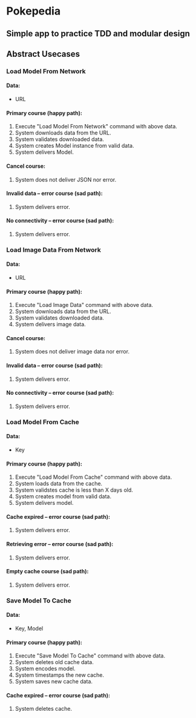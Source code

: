 
# Pokepedia

## Simple app to practice TDD and modular design



## Abstract Usecases



### Load Model From Network

#### Data:
- URL

#### Primary course (happy path):
1. Execute "Load Model From Network" command with above data.
2. System downloads data from the URL.
3. System validates downloaded data.
4. System creates Model instance from valid data.
5. System delivers Model.

#### Cancel course:
1. System does not deliver JSON nor error.

#### Invalid data – error course (sad path):
1. System delivers error.

#### No connectivity – error course (sad path):
1. System delivers error.



### Load Image Data From Network

#### Data:
- URL

#### Primary course (happy path):
1. Execute "Load Image Data" command with above data.
2. System downloads data from the URL.
3. System validates downloaded data.
4. System delivers image data.

#### Cancel course:
1. System does not deliver image data nor error.

#### Invalid data – error course (sad path):
1. System delivers error.

#### No connectivity – error course (sad path):
1. System delivers error.



### Load Model From Cache

#### Data:
- Key

#### Primary course (happy path):
1. Execute "Load Model From Cache" command with above data.
2. System loads data from the cache.
3. System validstes cache is less than X days old.
4. System creates model from valid data.
5. System delivers model.

#### Cache expired – error course (sad path):
1. System delivers error.

#### Retrieving error – error course (sad path):
1. System delivers error.

#### Empty cache course (sad path): 
1. System delivers error.



### Save Model To Cache

#### Data:
- Key, Model

#### Primary course (happy path):
1. Execute "Save Model To Cache" command with above data.
2. System deletes old cache data.
3. System encodes model.
4. System timestamps the new cache.
5. System saves new cache data.

#### Cache expired – error course (sad path):
1. System deletes cache.
